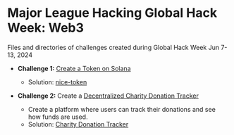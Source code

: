 # Major League Hacking Global Hack Week: Web3

Files and directories of challenges created during Global Hack Week Jun 7-13, 2024

- **Challenge 1:** [Create a Token on Solana](https://solana.com/developers/guides/getstarted/how-to-create-a-token)
  - Solution: [nice-token](https://github.com/Mikerniker/nice-token)

- **Challenge 2:** Create a [Decentralized Charity Donation Tracker](https://github.com/Mikerniker/MLH_GHW_web3/tree/main/Solana)
  - Create a platform where users can track their donations and see how funds are used. 
  - Solution: [Charity Donation Tracker](https://github.com/Mikerniker/MLH_GHW_web3/tree/main/Solana)
